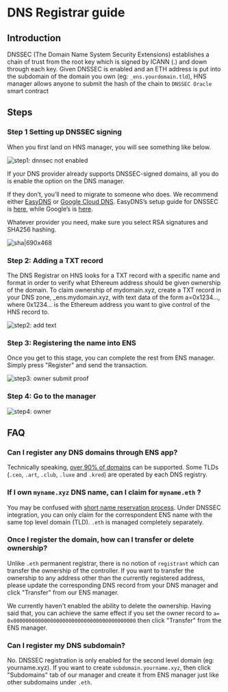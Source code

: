 # DNS Registrar guide

## Introduction

DNSSEC (The Domain Name System Security Extensions) establishes a chain of trust from the root key which is signed by ICANN (.) and down through each key. Given DNSSEC is enabled and an ETH address is put into the subdomain of the domain you own (eg: `_ens.yourdomain.tld`), HNS manager allows anyone to submit the hash of the chain to `DNSSEC Oracle` smart contract

## Steps

### Step 1 Setting up DNSSEC signing

When you first land on HNS manager, you will see something like below.

![step1: dnnsec not enabled](<.gitbook/assets/dnssec\_step1 (1).png>)

If your DNS provider already supports DNSSEC-signed domains, all you do is enable the option on the DNS manager.

If they don’t, you’ll need to migrate to someone who does. We recommend either [EasyDNS](https://www.easydns.com) or [Google Cloud DNS](https://cloudplatform.googleblog.com/2017/11/DNSSEC-now-available-in-Cloud-DNS.html). EasyDNS’s setup guide for DNSSEC is [here](https://fusion.easydns.com/Knowledgebase/Article/View/18/7/dnssec), while Google’s is [here](https://cloud.google.com/dns/dnssec-config).

Whatever provider you need, make sure you select RSA signatures and SHA256 hashing.

![sha|690x468](<.gitbook/assets/dnssec\_sha (1).png>)

### Step 2: Adding a TXT record

The DNS Registrar on HNS looks for a TXT record with a specific name and format in order to verify what Ethereum address should be given ownership of the domain. To claim ownership of mydomain.xyz, create a TXT record in your DNS zone, \_ens.mydomain.xyz, with text data of the form a=0x1234..., where 0x1234... is the Ethereum address you want to give control of the HNS record to.

![step2: add text](<.gitbook/assets/dnssec\_step2 (1).png>)

### Step 3: Registering the name into ENS

Once you get to this stage, you can complete the rest from ENS manager. Simply press "Register" and send the transaction.

![step3: owner submit proof](<.gitbook/assets/dnssec\_step3 (1).png>)

### Step 4: Go to the manager

![step4: owner](<.gitbook/assets/dnssec\_step4 (1).png>)

## FAQ

### Can I register any DNS domains through ENS app?

Technically speaking, [over 90% of domains](https://medium.com/the-ethereum-name-service/upcoming-changes-to-the-ens-root-a1b78fd52b38) can be supported. Some TLDs (`.ceo`, `.art`, `.club`, `.luxe` and `.kred`) are operated by each DNS registry.

### If I own `myname.xyz` DNS name, can I claim for `myname.eth` ?

You may be confused with [short name reservation process](https://medium.com/the-ethereum-name-service/timeline-for-3-6-character-name-reservation-auction-and-instant-registrations-e39aa2f89dc9). Under DNSSEC integration, you can only claim for the correspondent ENS name with the same top level domain (TLD). `.eth` is managed completely separately.

### Once I register the domain, how can I transfer or delete ownership?

Unlike `.eth` permanent registrar, there is no notion of `registrant` which can transfer the ownership of the controller. If you want to transfer the ownership to any address other than the currently registered address, please update the corresponding DNS record from your DNS manager and click "Transfer" from our ENS manager.

We currently haven't enabled the ability to delete the ownership. Having said that, you can achieve the same effect if you set the owner record to `a= 0x0000000000000000000000000000000000000000` then click "Transfer" from the ENS manager.

### Can I register my DNS subdomain?

No. DNSSEC registration is only enabled for the second level domain (eg: yourname.xyz). If you want to create `subdomain.yourname.xyz`, then click "Subdomains" tab of our manager and create it from ENS manager just like other subdomains under `.eth`.
